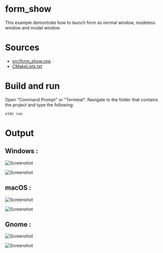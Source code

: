 # form_show

This example demontrate how to launch form as normal window, modeless window and modal window.

# Sources

* [src/form_show.cpp](src/form_show.cpp)
* [CMakeLists.txt](CMakeLists.txt)

# Build and run

Open "Command Prompt" or "Terminal". Navigate to the folder that contains the project and type the following:

```shell
xtdc run
```

# Output

## Windows :

![Screenshot](../../../../docs/pictures/examples/form_show_w.png)

![Screenshot](../../../../docs/pictures/examples/form_show_wd.png)

## macOS :

![Screenshot](../../../../docs/pictures/examples/form_show_m.png)

![Screenshot](../../../../docs/pictures/examples/form_show_md.png)

## Gnome :

![Screenshot](../../../../docs/pictures/examples/form_show_g.png)

![Screenshot](../../../../docs/pictures/examples/form_show_gd.png)
